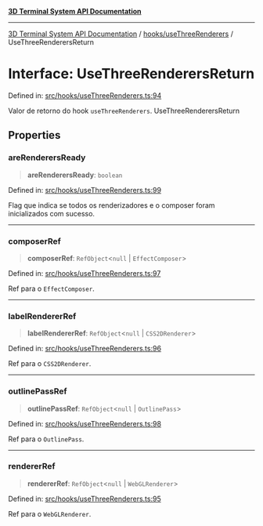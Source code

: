[**3D Terminal System API Documentation**](../../../README.md)

***

[3D Terminal System API Documentation](../../../README.md) / [hooks/useThreeRenderers](../README.md) / UseThreeRenderersReturn

# Interface: UseThreeRenderersReturn

Defined in: [src/hooks/useThreeRenderers.ts:94](https://github.com/Dicommunitas/ThreeJS_Terminal_3D/blob/99674efc74a324fa412d902012012a3688e22f0e/src/hooks/useThreeRenderers.ts#L94)

Valor de retorno do hook `useThreeRenderers`.
 UseThreeRenderersReturn

## Properties

### areRenderersReady

> **areRenderersReady**: `boolean`

Defined in: [src/hooks/useThreeRenderers.ts:99](https://github.com/Dicommunitas/ThreeJS_Terminal_3D/blob/99674efc74a324fa412d902012012a3688e22f0e/src/hooks/useThreeRenderers.ts#L99)

Flag que indica se todos os renderizadores e o composer foram inicializados com sucesso.

***

### composerRef

> **composerRef**: `RefObject`\<`null` \| `EffectComposer`\>

Defined in: [src/hooks/useThreeRenderers.ts:97](https://github.com/Dicommunitas/ThreeJS_Terminal_3D/blob/99674efc74a324fa412d902012012a3688e22f0e/src/hooks/useThreeRenderers.ts#L97)

Ref para o `EffectComposer`.

***

### labelRendererRef

> **labelRendererRef**: `RefObject`\<`null` \| `CSS2DRenderer`\>

Defined in: [src/hooks/useThreeRenderers.ts:96](https://github.com/Dicommunitas/ThreeJS_Terminal_3D/blob/99674efc74a324fa412d902012012a3688e22f0e/src/hooks/useThreeRenderers.ts#L96)

Ref para o `CSS2DRenderer`.

***

### outlinePassRef

> **outlinePassRef**: `RefObject`\<`null` \| `OutlinePass`\>

Defined in: [src/hooks/useThreeRenderers.ts:98](https://github.com/Dicommunitas/ThreeJS_Terminal_3D/blob/99674efc74a324fa412d902012012a3688e22f0e/src/hooks/useThreeRenderers.ts#L98)

Ref para o `OutlinePass`.

***

### rendererRef

> **rendererRef**: `RefObject`\<`null` \| `WebGLRenderer`\>

Defined in: [src/hooks/useThreeRenderers.ts:95](https://github.com/Dicommunitas/ThreeJS_Terminal_3D/blob/99674efc74a324fa412d902012012a3688e22f0e/src/hooks/useThreeRenderers.ts#L95)

Ref para o `WebGLRenderer`.
